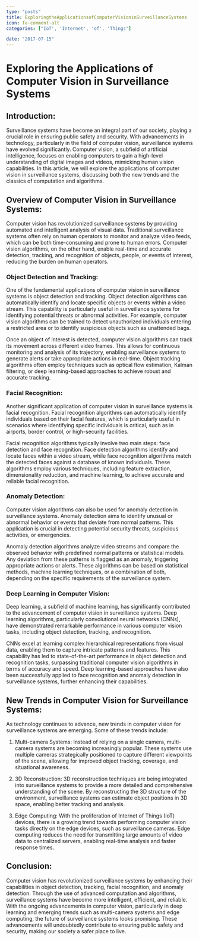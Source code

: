 ```yaml
---
type: "posts"
title: ExploringtheApplicationsofComputerVisioninSurveillanceSystems
icon: fa-comment-alt
categories: ["IoT', 'Internet', 'of', 'Things"]

date: "2017-07-15"
---
```




# Exploring the Applications of Computer Vision in Surveillance Systems

## Introduction:

Surveillance systems have become an integral part of our society, playing a crucial role in ensuring public safety and security. With advancements in technology, particularly in the field of computer vision, surveillance systems have evolved significantly. Computer vision, a subfield of artificial intelligence, focuses on enabling computers to gain a high-level understanding of digital images and videos, mimicking human vision capabilities. In this article, we will explore the applications of computer vision in surveillance systems, discussing both the new trends and the classics of computation and algorithms.

## Overview of Computer Vision in Surveillance Systems:

Computer vision has revolutionized surveillance systems by providing automated and intelligent analysis of visual data. Traditional surveillance systems often rely on human operators to monitor and analyze video feeds, which can be both time-consuming and prone to human errors. Computer vision algorithms, on the other hand, enable real-time and accurate detection, tracking, and recognition of objects, people, or events of interest, reducing the burden on human operators.

### Object Detection and Tracking:

One of the fundamental applications of computer vision in surveillance systems is object detection and tracking. Object detection algorithms can automatically identify and locate specific objects or events within a video stream. This capability is particularly useful in surveillance systems for identifying potential threats or abnormal activities. For example, computer vision algorithms can be trained to detect unauthorized individuals entering a restricted area or to identify suspicious objects such as unattended bags.

Once an object of interest is detected, computer vision algorithms can track its movement across different video frames. This allows for continuous monitoring and analysis of its trajectory, enabling surveillance systems to generate alerts or take appropriate actions in real-time. Object tracking algorithms often employ techniques such as optical flow estimation, Kalman filtering, or deep learning-based approaches to achieve robust and accurate tracking.

### Facial Recognition:

Another significant application of computer vision in surveillance systems is facial recognition. Facial recognition algorithms can automatically identify individuals based on their facial features, which is particularly useful in scenarios where identifying specific individuals is critical, such as in airports, border control, or high-security facilities.

Facial recognition algorithms typically involve two main steps: face detection and face recognition. Face detection algorithms identify and locate faces within a video stream, while face recognition algorithms match the detected faces against a database of known individuals. These algorithms employ various techniques, including feature extraction, dimensionality reduction, and machine learning, to achieve accurate and reliable facial recognition.

### Anomaly Detection:

Computer vision algorithms can also be used for anomaly detection in surveillance systems. Anomaly detection aims to identify unusual or abnormal behavior or events that deviate from normal patterns. This application is crucial in detecting potential security threats, suspicious activities, or emergencies.

Anomaly detection algorithms analyze video streams and compare the observed behavior with predefined normal patterns or statistical models. Any deviation from these patterns is flagged as an anomaly, triggering appropriate actions or alerts. These algorithms can be based on statistical methods, machine learning techniques, or a combination of both, depending on the specific requirements of the surveillance system.

### Deep Learning in Computer Vision:

Deep learning, a subfield of machine learning, has significantly contributed to the advancement of computer vision in surveillance systems. Deep learning algorithms, particularly convolutional neural networks (CNNs), have demonstrated remarkable performance in various computer vision tasks, including object detection, tracking, and recognition.

CNNs excel at learning complex hierarchical representations from visual data, enabling them to capture intricate patterns and features. This capability has led to state-of-the-art performance in object detection and recognition tasks, surpassing traditional computer vision algorithms in terms of accuracy and speed. Deep learning-based approaches have also been successfully applied to face recognition and anomaly detection in surveillance systems, further enhancing their capabilities.

## New Trends in Computer Vision for Surveillance Systems:

As technology continues to advance, new trends in computer vision for surveillance systems are emerging. Some of these trends include:

1. Multi-camera Systems: Instead of relying on a single camera, multi-camera systems are becoming increasingly popular. These systems use multiple cameras strategically positioned to capture different viewpoints of the scene, allowing for improved object tracking, coverage, and situational awareness.

2. 3D Reconstruction: 3D reconstruction techniques are being integrated into surveillance systems to provide a more detailed and comprehensive understanding of the scene. By reconstructing the 3D structure of the environment, surveillance systems can estimate object positions in 3D space, enabling better tracking and analysis.

3. Edge Computing: With the proliferation of Internet of Things (IoT) devices, there is a growing trend towards performing computer vision tasks directly on the edge devices, such as surveillance cameras. Edge computing reduces the need for transmitting large amounts of video data to centralized servers, enabling real-time analysis and faster response times.

## Conclusion:

Computer vision has revolutionized surveillance systems by enhancing their capabilities in object detection, tracking, facial recognition, and anomaly detection. Through the use of advanced computation and algorithms, surveillance systems have become more intelligent, efficient, and reliable. With the ongoing advancements in computer vision, particularly in deep learning and emerging trends such as multi-camera systems and edge computing, the future of surveillance systems looks promising. These advancements will undoubtedly contribute to ensuring public safety and security, making our society a safer place to live.